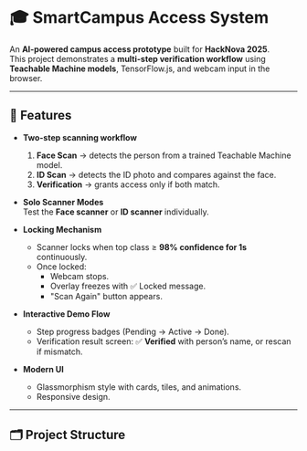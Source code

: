 # 🎓 SmartCampus Access System

An **AI-powered campus access prototype** built for **HackNova 2025**.  
This project demonstrates a **multi-step verification workflow** using **Teachable Machine models**, TensorFlow.js, and webcam input in the browser.

---

## 🚀 Features

- **Two-step scanning workflow**
  1. **Face Scan** → detects the person from a trained Teachable Machine model.
  2. **ID Scan** → detects the ID photo and compares against the face.
  3. **Verification** → grants access only if both match.

- **Solo Scanner Modes**  
  Test the **Face scanner** or **ID scanner** individually.

- **Locking Mechanism**
  - Scanner locks when top class ≥ **98% confidence for 1s** continuously.
  - Once locked:
    - Webcam stops.
    - Overlay freezes with ✅ Locked message.
    - "Scan Again" button appears.

- **Interactive Demo Flow**
  - Step progress badges (Pending → Active → Done).
  - Verification result screen: ✅ **Verified** with person’s name, or rescan if mismatch.

- **Modern UI**
  - Glassmorphism style with cards, tiles, and animations.
  - Responsive design.

---

## 🗂 Project Structure

